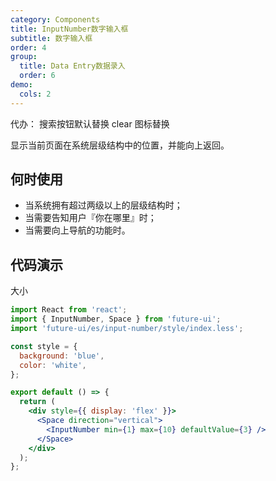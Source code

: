 ```yaml
---
category: Components
title: InputNumber数字输入框
subtitle: 数字输入框
order: 4
group:
  title: Data Entry数据录入
  order: 6
demo:
  cols: 2
---
```


代办：
搜索按钮默认替换
clear 图标替换

显示当前页面在系统层级结构中的位置，并能向上返回。

## 何时使用

- 当系统拥有超过两级以上的层级结构时；
- 当需要告知用户『你在哪里』时；
- 当需要向上导航的功能时。

## 代码演示

大小

```jsx
import React from 'react';
import { InputNumber, Space } from 'future-ui';
import 'future-ui/es/input-number/style/index.less';

const style = {
  background: 'blue',
  color: 'white',
};

export default () => {
  return (
    <div style={{ display: 'flex' }}>
      <Space direction="vertical">
        <InputNumber min={1} max={10} defaultValue={3} />
      </Space>
    </div>
  );
};
```
